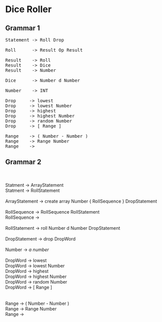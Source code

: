 # Dice Roller
## Grammar 1
<pre>
Statement -> Roll Drop

Roll      -> Result Op Result

Result    -> Roll
Result    -> Dice
Result    -> Number

Dice      -> Number d Number

Number    -> INT

Drop     -> lowest
Drop     -> lowest Number
Drop     -> highest
Drop     -> highest Number
Drop     -> random Number
Drop     -> [ Range ]

Range    -> ( Number - Number )
Range    -> Range Number
Range    ->
</pre>
## Grammar 2
<br/><br/>
Statment -> ArrayStatement<br/>
Statment -> RollStatement
<br/><br/>
ArrayStatement -> create array Number { RollSequence } DropStatement
<br/><br/>
RollSequence -> RollSequence RollStatement<br/>
RollSequence ->
<br/><br/>
RollStatement -> roll Number d Number DropStatement
<br/><br/>
DropStatement -> drop DropWord
<br/><br/>
Number -> *a number*
<br/><br/>
DropWord -> lowest<br/>
DropWord -> lowest Number<br/>
DropWord -> highest<br/>
DropWord -> highest Number<br/>
DropWord -> random Number<br/>
DropWord -> [ Range ]<br/>
<br/><br/>
Range -> ( Number - Number )<br/>
Range -> Range Number<br/>
Range -><br/>
